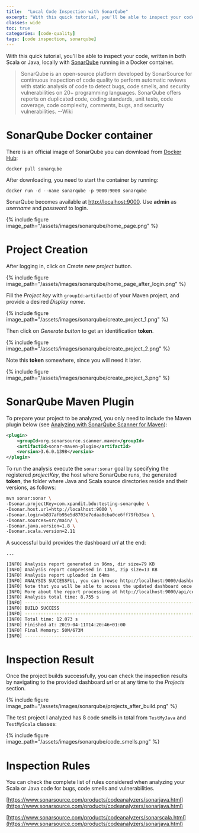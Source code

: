 ```yaml
---
title:  "Local Code Inspection with SonarQube"
excerpt: "With this quick tutorial, you'll be able to inspect your code, written in both Scala or Java, locally with SonarQube running in a Docker container."
classes: wide
toc: true
categories: [code-quality]
tags: [code inspection, sonarqube]
---
```


With this quick tutorial, you'll be able to inspect your code, written in both Scala or Java, locally with [SonarQube](https://www.sonarqube.org) running in a Docker container.

> SonarQube is an open-source platform developed by SonarSource for continuous inspection of code quality to perform automatic reviews with static analysis of code to detect bugs, code smells, and security vulnerabilities on 20+ programming languages. SonarQube offers reports on duplicated code, coding standards, unit tests, code coverage, code complexity, comments, bugs, and security vulnerabilities.
> --Wiki

# SonarQube Docker container

There is an official image of SonarQube you can download from [Docker Hub](https://hub.docker.com/_/sonarqube):

```
docker pull sonarqube
```

After downloading, you need to start the container by running:

```
docker run -d --name sonarqube -p 9000:9000 sonarqube
```

SonarQube becomes available at [http://localhost:9000](). Use **admin** as _username_ and _password_ to login.

{% include figure image_path="/assets/images/sonarqube/home_page.png" %}


# Project Creation

After logging in, click on *Create new project* button.

{% include figure image_path="/assets/images/sonarqube/home_page_after_login.png" %}

Fill the *Project key* with `groupId:artifactId` of your Maven project, and provide a desired *Display name*.

{% include figure image_path="/assets/images/sonarqube/create_project_1.png" %}


Then click on *Generate button* to get an identification **token**.

{% include figure image_path="/assets/images/sonarqube/create_project_2.png" %}


Note this **token** somewhere, since you will need it later.

{% include figure image_path="/assets/images/sonarqube/create_project_3.png" %}


# SonarQube Maven Plugin

To prepare your project to be analyzed, you only need to include the Maven plugin below (see [Analyzing with SonarQube Scanner for Maven](https://docs.sonarqube.org/display/SCAN/Analyzing+with+SonarQube+Scanner+for+Maven)):

```xml
<plugin>
    <groupId>org.sonarsource.scanner.maven</groupId>
    <artifactId>sonar-maven-plugin</artifactId>
    <version>3.6.0.1398</version>
</plugin>
```

To run the analysis execute the `sonar:sonar` goal by specifying the registered *projectKey*, the host where SonarQube runs, the generated **token**, the folder where Java and Scala source directories reside and their versions, as follows:

```bash
mvn sonar:sonar \
-Dsonar.projectKey=com.xpandit.bdu:testing-sonarqube \
-Dsonar.host.url=http://localhost:9000 \
-Dsonar.login=b837afb95e5d8703e7cdaa8cba0ce6ff79fb35ea \
-Dsonar.sources=src/main/ \
-Dsonar.java.version=1.8 \
-Dsonar.scala.version=2.11
```

A successful build provides the dashboard *url* at the end:

```bash
...

[INFO] Analysis report generated in 96ms, dir size=79 KB
[INFO] Analysis report compressed in 13ms, zip size=13 KB
[INFO] Analysis report uploaded in 64ms
[INFO] ANALYSIS SUCCESSFUL, you can browse http://localhost:9000/dashboard?id=com.xpandit.bdu%3Atesting-sonarqube
[INFO] Note that you will be able to access the updated dashboard once the server has processed the submitted analysis report
[INFO] More about the report processing at http://localhost:9000/api/ce/task?id=AWoMjswXDM5J3fj3PeoZ
[INFO] Analysis total time: 8.755 s
[INFO] ------------------------------------------------------------------------
[INFO] BUILD SUCCESS
[INFO] ------------------------------------------------------------------------
[INFO] Total time: 12.073 s
[INFO] Finished at: 2019-04-11T14:20:46+01:00
[INFO] Final Memory: 50M/673M
[INFO] ------------------------------------------------------------------------
```


# Inspection Result

Once the project builds successfully, you can check the inspection results by navigating to the provided dashboard *url* or at any time to the *Projects* section.

{% include figure image_path="/assets/images/sonarqube/projects_after_build.png" %}


The test project I analyzed has 8 code smells in total from `TestMyJava` and `TestMyScala` classes:

{% include figure image_path="/assets/images/sonarqube/code_smells.png" %}


# Inspection Rules

You can check the complete list of rules considered when analyzing your Scala or Java code for bugs, code smells and vulnerabilities.

[https://www.sonarsource.com/products/codeanalyzers/sonarjava.html](https://www.sonarsource.com/products/codeanalyzers/sonarjava.html)

[https://www.sonarsource.com/products/codeanalyzers/sonarscala.html](https://www.sonarsource.com/products/codeanalyzers/sonarjava.html)
